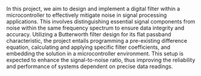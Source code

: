 In this project, we aim to design and implement a digital filter within a microcontroller to effectively mitigate noise in signal processing applications. This involves distinguishing essential signal components from noise within the same frequency spectrum to ensure data integrity and accuracy. Utilizing a Butterworth filter design for its flat passband characteristic, the project entails programming a pre-existing difference equation, calculating and applying specific filter coefficients, and embedding the solution in a microcontroller environment. This setup is expected to enhance the signal-to-noise ratio, thus improving the reliability and performance of systems dependent on precise data readings.
